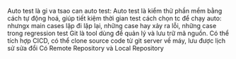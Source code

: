 Auto test là gi va tsao can auto test: Auto test là kiểm thử phần mềm bằng cách tự động hoá, giúp tiết kiệm thời gian test
cách chọn tc để chạy auto: nhưngx main cases lặp đi lặp lại, những case hay xảy ra lỗi, những case trong regression test
Git là tool dùng để quản lý và lưu trữ mã nguồn. Có thể tích hợp CICD, có thể clone source code từ git server về máy, lưu được lịch sử sửa đổi
Có Remote Repository và Local Repository
